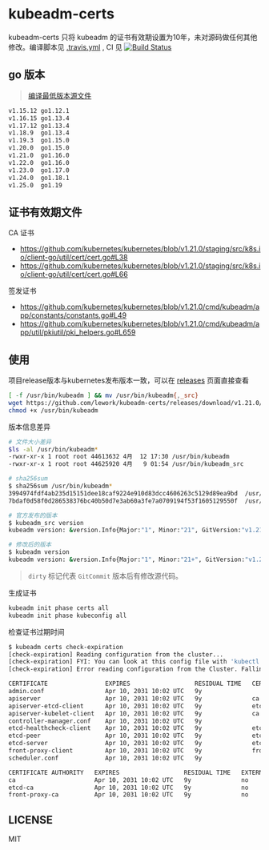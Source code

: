 # kubeadm-certs

kubeadm-certs 只将 kubeadm 的证书有效期设置为10年，未对源码做任何其他修改。编译脚本见 [.travis.yml](.travis.yml) , CI 见 [![Build Status](https://travis-ci.com/lework/kubeadm-certs.svg?branch=master)](https://travis-ci.com/lework/kubeadm-certs)


## go 版本

> [编译最低版本源文件](https://github.com/kubernetes/kubernetes/blob/v1.24.0/hack/lib/golang.sh#L483) 

```bash
v1.15.12 go1.12.1
v1.16.15 go1.13.4
v1.17.12 go1.13.4
v1.18.9  go1.13.4
v1.19.3  go1.15.0
v1.20.0  go1.15.0
v1.21.0  go1.16.0
v1.22.0  go1.16.0
v1.23.0  go1.17.0
v1.24.0  go1.18.1
v1.25.0  go1.19
```

## 证书有效期文件

CA 证书

- https://github.com/kubernetes/kubernetes/blob/v1.21.0/staging/src/k8s.io/client-go/util/cert/cert.go#L38
- https://github.com/kubernetes/kubernetes/blob/v1.21.0/staging/src/k8s.io/client-go/util/cert/cert.go#L66

签发证书

- https://github.com/kubernetes/kubernetes/blob/v1.21.0/cmd/kubeadm/app/constants/constants.go#L49
- https://github.com/kubernetes/kubernetes/blob/v1.21.0/cmd/kubeadm/app/util/pkiutil/pki_helpers.go#L659

## 使用

项目release版本与kubernetes发布版本一致，可以在 [releases](https://github.com/lework/kubeadm-certs/releases) 页面直接查看

```bash
[ -f /usr/bin/kubeadm ] && mv /usr/bin/kubeadm{,_src}
wget https://github.com/lework/kubeadm-certs/releases/download/v1.21.0/kubeadm-linux-amd64 -O /usr/bin/kubeadm
chmod +x /usr/bin/kubeadm
```

版本信息差异

```bash
# 文件大小差异
$ls -al /usr/bin/kubeadm*
-rwxr-xr-x 1 root root 44613632 4月  12 17:30 /usr/bin/kubeadm
-rwxr-xr-x 1 root root 44625920 4月   9 01:54 /usr/bin/kubeadm_src

# sha256sum
$ sha256sum /usr/bin/kubeadm* 
3994974fdf4ab235d15151dee18caf9224e910d83dcc4606263c5129d89ea9bd  /usr/bin/kubeadm
7bdaf0d58f0d286538376bc40b50d7e3ab60a3fe7a0709194f53f1605129550f  /usr/bin/kubeadm_src

# 官方发布的版本
$ kubeadm_src version
kubeadm version: &version.Info{Major:"1", Minor:"21", GitVersion:"v1.21.0", GitCommit:"cb303e613a121a29364f75cc67d3d580833a7479", GitTreeState:"clean", BuildDate:"2021-04-08T16:30:03Z", GoVersion:"go1.16.1", Compiler:"gc", Platform:"linux/amd64"}

# 修改后的版本
$ kubeadm version
kubeadm version: &version.Info{Major:"1", Minor:"21+", GitVersion:"v1.21.0-dirty", GitCommit:"cb303e613a121a29364f75cc67d3d580833a7479", GitTreeState:"dirty", BuildDate:"2021-04-12T09:23:51Z", GoVersion:"go1.16.1", Compiler:"gc", Platform:"linux/amd64"}
```

> `dirty` 标记代表 `GitCommit` 版本后有修改源代码。

生成证书

```bash
kubeadm init phase certs all
kubeadm init phase kubeconfig all
```

检查证书过期时间

```bash
$ kubeadm certs check-expiration
[check-expiration] Reading configuration from the cluster...
[check-expiration] FYI: You can look at this config file with 'kubectl -n kube-system get cm kubeadm-config -o yaml'
[check-expiration] Error reading configuration from the Cluster. Falling back to default configuration

CERTIFICATE                EXPIRES                  RESIDUAL TIME   CERTIFICATE AUTHORITY   EXTERNALLY MANAGED
admin.conf                 Apr 10, 2031 10:02 UTC   9y                                      no      
apiserver                  Apr 10, 2031 10:02 UTC   9y              ca                      no      
apiserver-etcd-client      Apr 10, 2031 10:02 UTC   9y              etcd-ca                 no      
apiserver-kubelet-client   Apr 10, 2031 10:02 UTC   9y              ca                      no      
controller-manager.conf    Apr 10, 2031 10:02 UTC   9y                                      no      
etcd-healthcheck-client    Apr 10, 2031 10:02 UTC   9y              etcd-ca                 no      
etcd-peer                  Apr 10, 2031 10:02 UTC   9y              etcd-ca                 no      
etcd-server                Apr 10, 2031 10:02 UTC   9y              etcd-ca                 no      
front-proxy-client         Apr 10, 2031 10:02 UTC   9y              front-proxy-ca          no      
scheduler.conf             Apr 10, 2031 10:02 UTC   9y                                      no      

CERTIFICATE AUTHORITY   EXPIRES                  RESIDUAL TIME   EXTERNALLY MANAGED
ca                      Apr 10, 2031 10:02 UTC   9y              no      
etcd-ca                 Apr 10, 2031 10:02 UTC   9y              no      
front-proxy-ca          Apr 10, 2031 10:02 UTC   9y              no      
```

## LICENSE

MIT

